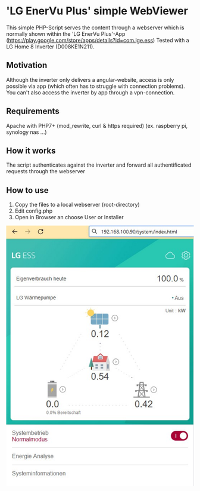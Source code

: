 # 'LG EnerVu Plus' simple WebViewer

This simple PHP-Script serves the content through a webserver which is normally shown within the 'LG EnerVu Plus'-App (https://play.google.com/store/apps/details?id=com.lge.ess)
Tested with a LG Home 8 Inverter (D008KE1N211).

## Motivation
Although the inverter only delivers a angular-website, access is only possible via app (which often has to struggle with connection problems). 
You can't also access the inverter by app through a vpn-connection. 

## Requirements
Apache with PHP7+ (mod_rewrite, curl & https required) 
(ex. raspberry pi, synology nas ...)

## How it works
The script authenticates against the inverter and forward all authentificated requests through the webserver

## How to use
1. Copy the files to a local webserver (root-directory)
2. Edit config.php
3. Open in Browser an choose User or Installer

![Example](/images/screen1.jpg "Example")



